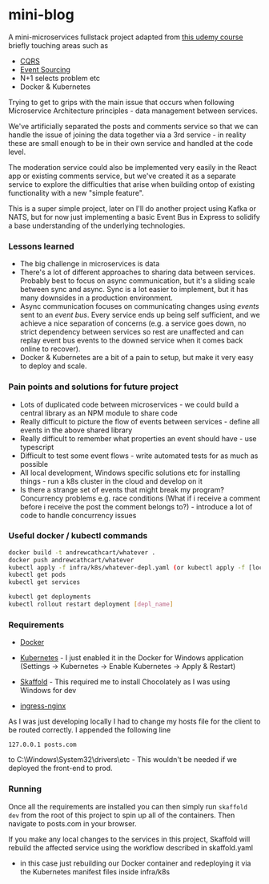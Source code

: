 # mini-blog

A mini-microservices fullstack project adapted from [this udemy course](https://www.udemy.com/course/microservices-with-node-js-and-react) briefly touching areas such as

- [CQRS](https://martinfowler.com/bliki/CQRS.html)
- [Event Sourcing](https://martinfowler.com/eaaDev/EventSourcing.html)
- N+1 selects problem etc
- Docker & Kubernetes

Trying to get to grips with the main issue that occurs when following Microservice Architecture principles - data management between services.

We've artificially separated the posts and comments service so that we can handle the issue of joining the data together via a 3rd service - in reality these are small enough to be in their own service and handled at the code level.

The moderation service could also be implemented very easily in the React app or existing comments service, but we've created it as a separate service to explore the difficulties that arise when building ontop of existing functionality with a new "simple feature".

This is a super simple project, later on I'll do another project using Kafka or NATS, but for now just implementing a basic Event Bus in Express to solidify a base understanding of the underlying technologies.

### Lessons learned

- The big challenge in microservices is data
- There's a lot of different approaches to sharing data between services. Probably best to focus on async communication, but it's a sliding scale between sync and async. Sync is a lot easier to implement, but it has many downsides in a production environment.
- Async communication focuses on communicating changes using _events_ sent to an _event bus_. Every service ends up being self sufficient, and we achieve a nice separation of concerns (e.g. a service goes down, no strict dependency between services so rest are unaffected and can replay event bus events to the downed service when it comes back online to recover).
- Docker & Kubernetes are a bit of a pain to setup, but make it very easy to deploy and scale.

### Pain points and solutions for future project

- Lots of duplicated code between microservices - we could build a central library as an NPM module to share code
- Really difficult to picture the flow of events between services - define all events in the above shared library
- Really difficult to remember what properties an event should have - use typescript
- Difficult to test some event flows - write automated tests for as much as possible
- All local development, Windows specific solutions etc for installing things - run a k8s cluster in the cloud and develop on it
- Is there a strange set of events that might break my program? Concurrency problems e.g. race conditions (What if i receive a comment before i receive the post the comment belongs to?) - introduce a lot of code to handle concurrency issues

### Useful docker / kubectl commands

```bash
docker build -t andrewcathcart/whatever .
docker push andrewcathcart/whatever
kubectl apply -f infra/k8s/whatever-depl.yaml (or kubectl apply -f [loc of depl scripts] to multi deploy)
kubectl get pods
kubectl get services
```

```bash
kubectl get deployments
kubectl rollout restart deployment [depl_name]
```

### Requirements

- [Docker](https://docs.docker.com/get-docker/)

- [Kubernetes](https://kubernetes.io/docs/setup/) - I just enabled it in the Docker for Windows application (Settings -> Kubernetes -> Enable Kubernetes -> Apply & Restart)

- [Skaffold](https://skaffold.dev/docs/install/) - This required me to install Chocolately as I was using Windows for dev

- [ingress-nginx](https://kubernetes.github.io/ingress-nginx/deploy/#docker-for-mac)

As I was just developing locally I had to change my hosts file for the client to be routed correctly. I appended the following line

```
127.0.0.1 posts.com
```

to C:\Windows\System32\drivers\etc - This wouldn't be needed if we deployed the front-end to prod.

### Running

Once all the requirements are installed you can then simply run `skaffold dev` from the root of this project to spin up all of the containers. Then navigate to posts.com in your browser.

If you make any local changes to the services in this project, Skaffold will rebuild the affected service using the workflow described in skaffold.yaml

- in this case just rebuilding our Docker container and redeploying it via the Kubernetes manifest files inside infra/k8s
